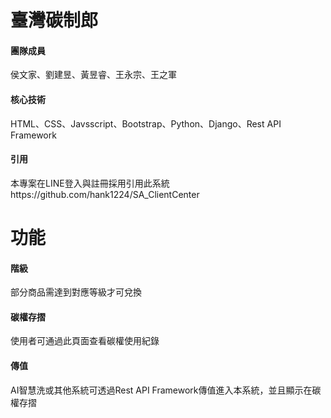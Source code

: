 # 臺灣碳制郎
<h4>團隊成員</h4>
侯文家、劉建昱、黃昱睿、王永宗、王之軍
<h4>核心技術</h4>
HTML、CSS、Javsscript、Bootstrap、Python、Django、Rest API Framework
<h4>引用</h4>
本專案在LINE登入與註冊採用引用此系統<br>
https://github.com/hank1224/SA_ClientCenter

# 功能
<h4>階級</h4>
<p>部分商品需達到對應等級才可兌換</p>

<h4>碳權存摺</h4>
<p>使用者可通過此頁面查看碳權使用紀錄</p>

<h4>傳值</h4>
<p>AI智慧洗或其他系統可透過Rest API Framework傳值進入本系統，並且顯示在碳權存摺</p>
